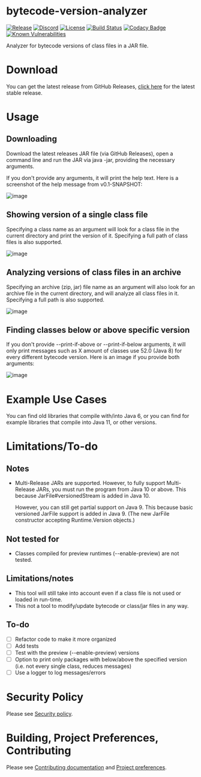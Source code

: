 # bytecode-version-analyzer

[![Release](https://img.shields.io/github/release/LifeMC/bytecode-version-analyzer.svg)](https://github.com/LifeMC/bytecode-version-analyzer/releases)
[![Discord](https://img.shields.io/discord/231814350619410433.svg?label=discord)](https://discord.gg/tmupwqn)
[![License](https://img.shields.io/badge/license-gpl%203.0-brightgreen.svg)](https://opensource.org/licenses/GPL-3.0)
[![Build Status](https://github.com/LifeMC/bytecode-version-analyzer/workflows/Java%20CI/badge.svg)](https://github.com/LifeMC/bytecode-version-analyzer/actions)
[![Codacy Badge](https://api.codacy.com/project/badge/Grade/42c5db206def479d8b31f8430203034f)](https://app.codacy.com/app/LifeMC/bytecode-version-analyzer?utm_source=github.com&utm_medium=referral&utm_content=LifeMC/bytecode-version-analyzer&utm_campaign=Badge_Grade_Dashboard)
[![Known Vulnerabilities](https://snyk.io//test/github/LifeMC/bytecode-version-analyzer/badge.svg?targetFile=pom.xml)](https://snyk.io//test/github/LifeMC/bytecode-version-analyzer?targetFile=pom.xml)

Analyzer for bytecode versions of class files in a JAR file.

# Download

You can get the latest release from GitHub
Releases, [click here](https://github.com/LifeMC/bytecode-version-analyzer/releases/latest/) for the latest stable
release.

# Usage

## Downloading

Download the latest releases JAR file (via GitHub Releases), open a command line and run the JAR via java -jar,
providing the necessary arguments.

If you don't provide any arguments, it will print the help text. Here is a screenshot of the help message from
v0.1-SNAPSHOT:

![image](https://user-images.githubusercontent.com/24778409/107349625-7d71f580-6ad9-11eb-8856-1a87809e2d62.png)

## Showing version of a single class file

Specifying a class name as an argument will look for a class file in the current directory and print the version of it.
Specifying a full path of class files is also supported.

![image](https://user-images.githubusercontent.com/24778409/107349723-9bd7f100-6ad9-11eb-811a-3f826094700b.png)

## Analyzing versions of class files in an archive

Specifying an archive (zip, jar) file name as an argument will also look for an archive file in the current directory,
and will analyze all class files in it. Specifying a full path is also supported.

![image](https://user-images.githubusercontent.com/24778409/107349858-c6c24500-6ad9-11eb-9cdb-5b8df740c41f.png)

## Finding classes below or above specific version

If you don't provide --print-if-above or --print-if-below arguments, it will only print messages such as X amount of
classes use 52.0 (Java 8) for every different bytecode version. Here is an image if you provide both arguments:

![image](https://user-images.githubusercontent.com/24778409/107349967-e78a9a80-6ad9-11eb-8577-602ec6ceba4c.png)

# Example Use Cases

You can find old libraries that compile with/into Java 6, or you can find for example libraries that compile into Java
11, or other versions.

# Limitations/To-do

## Notes

- Multi-Release JARs are supported. However, to fully support Multi-Release JARs, you must run the program from Java 10
  or above. This because JarFile#versionedStream is added in Java 10.

  However, you can still get partial support on Java 9. This because basic versioned JarFile support is added in Java
    9. (The new JarFile constructor accepting Runtime.Version objects.)

## Not tested for

- Classes compiled for preview runtimes (--enable-preview) are not tested.

## Limitations/notes

- This tool will still take into account even if a class file is not used or loaded in run-time.
- This not a tool to modify/update bytecode or class/jar files in any way.

## To-do

- [ ] Refactor code to make it more organized
- [ ] Add tests
- [ ] Test with the preview (--enable-preview) versions
- [ ] Option to print only packages with below/above the specified version (i.e. not every single class, reduces
  messages)
- [ ] Use a logger to log messages/errors

# Security Policy

Please see [Security policy](https://github.com/LifeMC/bytecode-version-analyzer/blob/main/.github/SECURITY.md).

# Building, Project Preferences, Contributing

Please
see [Contributing documentation](https://github.com/LifeMC/bytecode-version-analyzer/blob/main/.github/CONTRIBUTING.md)
and [Project preferences](https://github.com/LifeMC/bytecode-version-analyzer/blob/main/.github/PROJECT_PREFERENCES.md).
